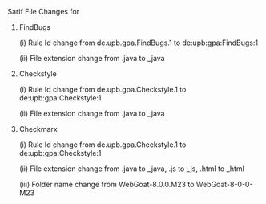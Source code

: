 Sarif File Changes for 

1.	FindBugs 

	(i)		Rule Id change from de.upb.gpa.FindBugs.1 to de:upb:gpa:FindBugs:1
    
	(ii)		File extension change from .java to _java
2.	Checkstyle

	(i)		Rule Id change from de.upb.gpa.Checkstyle.1 to de:upb:gpa:Checkstyle:1
	
	(ii)		File extension change from .java to _java
3.	Checkmarx

	(i)		Rule Id change from de.upb.gpa.Checkstyle.1 to de:upb:gpa:Checkstyle:1
	
	(ii)		File extension change from .java to _java, .js to _js, .html to _html
	
	(iii)		Folder name change from WebGoat-8.0.0.M23 to WebGoat-8-0-0-M23

